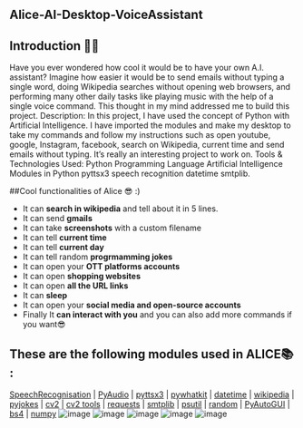 ## Alice-AI-Desktop-VoiceAssistant
## Introduction 👨‍💻

Have you ever wondered how cool it would be to have your own A.I. assistant? Imagine how easier it would be to send emails without typing a single word, doing Wikipedia searches without opening web browsers, and performing many other daily tasks like playing music with the help of a single voice command. This thought in my mind addressed me to build this project. Description: In this project, I have used the concept of Python with Artificial Intelligence. I have imported the modules and make my desktop to take my commands and follow my instructions such as open youtube, google, Instagram, facebook, search on Wikipedia, current time and send emails without typing. It’s really an interesting project to work on. Tools & Technologies Used: Python Programming Language Artificial Intelligence Modules in Python pyttsx3 speech recognition datetime smtplib.

##Cool functionalities of Alice 😎 :)

- It can **search in wikipedia** and tell about it in 5 lines.
- It can send **gmails**
- It can take **screenshots** with a custom filename 
- It can tell **current time**
- It can tell **current day**
- It can tell random **progrmamming jokes**
- It can open your **OTT platforms accounts**
- It can open **shopping websites**
- It can open **all the URL links**
- It can **sleep**
- It can open your **social media and open-source accounts**
- Finally It **can interact with you** and you can also add more commands if you want😎

## These are the following modules used in ALICE📚 :

[SpeechRecognisation](https://pypi.org/project/SpeechRecognition/) | [PyAudio](https://pypi.org/project/PyAudio/) | [pyttsx3](https://pypi.org/project/pyttsx3/) | [pywhatkit](https://pypi.org/project/pywhatkit/) | [datetime](https://pypi.org/project/DateTime/) | [wikipedia](https://pypi.org/project/wikipedia/) | [pyjokes](https://pypi.org/project/pyjokes/) | [cv2](https://pypi.org/project/opencv-python/) | [cv2 tools](https://pypi.org/project/cv2-tools/) | [requests](https://pypi.org/project/requests/) | [smtplib](https://pypi.org/project/secure-smtplib/) | [psutil](https://pypi.org/project/psutil/) | [random](https://pypi.org/project/random2/) | [PyAutoGUI](https://pypi.org/project/PyAutoGUI/)  | [bs4](https://pypi.org/project/bs4/)  | [numpy](https://pypi.org/project/numpy/)
![image](https://github.com/harsh5660/Alice-AI-Desktop-VoiceAssistant/assets/84218738/4528acbb-a6a8-4153-93d1-3c3567975bfb)
![image](https://github.com/harsh5660/Alice-AI-Desktop-VoiceAssistant/assets/84218738/8ad3cb6c-61a2-471e-bcb8-f65bbb06e9fb)
![image](https://github.com/harsh5660/Alice-AI-Desktop-VoiceAssistant/assets/84218738/72dbcd92-0605-4bd2-942d-c40117436f5b)
![image](https://github.com/harsh5660/Alice-AI-Desktop-VoiceAssistant/assets/84218738/5b5db5da-f39d-4d5b-9e35-3eb36756907d)
![image](https://github.com/harsh5660/Alice-AI-Desktop-VoiceAssistant/assets/84218738/252565d8-e8ce-4252-ad25-57a523a97544)




